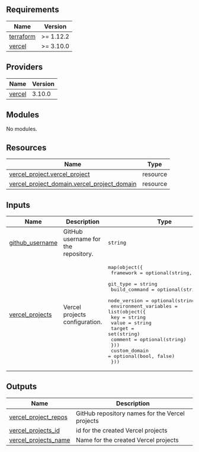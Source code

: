 ## Requirements

| Name | Version |
|------|---------|
| <a name="requirement_terraform"></a> [terraform](#requirement\_terraform) | >= 1.12.2 |
| <a name="requirement_vercel"></a> [vercel](#requirement\_vercel) | >= 3.10.0 |

## Providers

| Name | Version |
|------|---------|
| <a name="provider_vercel"></a> [vercel](#provider\_vercel) | 3.10.0 |

## Modules

No modules.

## Resources

| Name | Type |
|------|------|
| [vercel_project.vercel_project](https://registry.terraform.io/providers/vercel/vercel/latest/docs/resources/project) | resource |
| [vercel_project_domain.vercel_project_domain](https://registry.terraform.io/providers/vercel/vercel/latest/docs/resources/project_domain) | resource |

## Inputs

| Name | Description | Type | Default | Required |
|------|-------------|------|---------|:--------:|
| <a name="input_github_username"></a> [github\_username](#input\_github\_username) | GitHub username for the repository. | `string` | n/a | yes |
| <a name="input_vercel_projects"></a> [vercel\_projects](#input\_vercel\_projects) | Vercel projects configuration. | <pre>map(object({<br/>    framework     = optional(string, null)<br/>    git_type      = string<br/>    build_command = optional(string, null)<br/>    node_version  = optional(string, "22.x")<br/>    environment_variables = list(object({<br/>      key     = string<br/>      value   = string<br/>      target  = set(string)<br/>      comment = optional(string)<br/>    }))<br/>    custom_domain = optional(bool, false)<br/>  }))</pre> | `{}` | no |

## Outputs

| Name | Description |
|------|-------------|
| <a name="output_vercel_project_repos"></a> [vercel\_project\_repos](#output\_vercel\_project\_repos) | GitHub repository names for the Vercel projects |
| <a name="output_vercel_projects_id"></a> [vercel\_projects\_id](#output\_vercel\_projects\_id) | id for the created Vercel projects |
| <a name="output_vercel_projects_name"></a> [vercel\_projects\_name](#output\_vercel\_projects\_name) | Name for the created Vercel projects |
